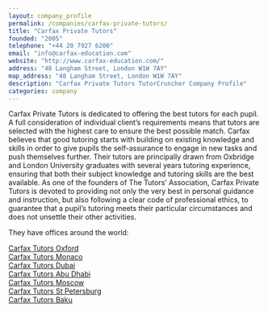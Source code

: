 ```yaml
---
layout: company_profile
permalink: /companies/carfax-private-tutors/
title: "Carfax Private Tutors"
founded: "2005"
telephone: "+44 20 7927 6200"
email: "info@carfax-education.com"
website: "http://www.carfax-education.com/"
address: "48 Langham Street, London W1W 7AY"
map_address: "48 Langham Street, London W1W 7AY"
description: "Carfax Private Tutors TutorCruncher Company Profile"
categories: company
---
```

Carfax Private Tutors is dedicated to offering the best tutors for each pupil. A full consideration of individual client’s requirements means that tutors are selected with the highest care to ensure the best possible match. Carfax believes that good tutoring starts with building on existing knowledge and skills in order to give pupils the self-assurance to engage in new tasks and push themselves further. Their tutors are principally drawn from Oxbridge and London University graduates with several years tutoring experience, ensuring that both their subject knowledge and tutoring skills are the best available. As one of the founders of The Tutors’ Association, Carfax Private Tutors is devoted to providing not only the very best in personal guidance and instruction, but also following a clear code of professional ethics, to guarantee that a pupil’s tutoring meets their particular circumstances and does not unsettle their other activities.

They have offices around the world:

[Carfax Tutors Oxford](http://www.carfax-education.com/#locations/oxford)<br>
[Carfax Tutors Monaco](http://www.carfax-education.com/#locations/monaco)<br>
[Carfax Tutors Dubai](http://www.carfax-education.com/#locations/dubai)<br>
[Carfax Tutors Abu Dhabi](http://www.carfax-education.com/#locations/abu-dhabi)<br>
[Carfax Tutors Moscow](http://www.carfax-education.com/#locations/moscow)<br>
[Carfax Tutors St Petersburg](http://www.carfax-education.com/#locations/st-petersburg)<br>
[Carfax Tutors Baku](http://www.carfax-education.com/#locations/baku)<br>